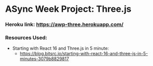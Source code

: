 # ASync Week Project: Three.js

### Heroku link: https://awp-three.herokuapp.com/

### Resources Used:

- Starting with React 16 and Three.js in 5 minute: 
  - https://blog.bitsrc.io/starting-with-react-16-and-three-js-in-5-minutes-3079b8829817

